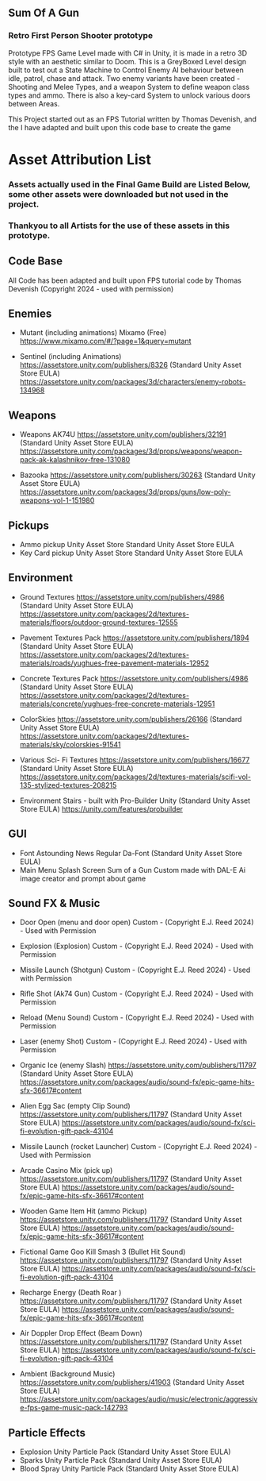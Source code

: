 <h2>Sum Of A Gun</h2>
<h3>Retro First Person Shooter prototype</h3>
<p>Prototype FPS Game Level made with C# in Unity, it is made in a retro 3D style with an aesthetic similar to Doom. 
    This is a GreyBoxed Level design built to test out a State Machine to Control Enemy AI behaviour 
    between idle, patrol, chase and attack. Two enemy variants have been created - Shooting and Melee Types, 
    and a weapon System to define weapon class types and ammo. There is also a key-card System to unlock various doors between Areas. 
</p>
<p>This Project started out as an FPS Tutorial written by Thomas Devenish, and the I have adapted and built upon this code base to create the game
</p>

# Asset Attribution List
### Assets actually used in the Final Game Build are Listed Below, some other assets were downloaded but not used in the project.
### Thankyou to all Artists for the use of these assets in this prototype.

## Code Base
All Code has been adapted and built upon FPS tutorial code by Thomas Devenish (Copyright 2024 - used with permission)

## Enemies	 	 	 
- Mutant (including animations)	Mixamo (Free)
    https://www.mixamo.com/#/?page=1&query=mutant

- Sentinel (including Animations)	https://assetstore.unity.com/publishers/8326 (Standard Unity Asset Store EULA)
    https://assetstore.unity.com/packages/3d/characters/enemy-robots-134968

## Weapons	 	 	 
- Weapons AK74U	https://assetstore.unity.com/publishers/32191 (Standard Unity Asset Store EULA)
    https://assetstore.unity.com/packages/3d/props/weapons/weapon-pack-ak-kalashnikov-free-131080

- Bazooka	https://assetstore.unity.com/publishers/30263 (Standard Unity Asset Store EULA)
    https://assetstore.unity.com/packages/3d/props/guns/low-poly-weapons-vol-1-151980
 	 	 	 
## Pickups	 	 	 
- Ammo pickup	Unity Asset Store	Standard Unity Asset Store EULA
- Key Card pickup	Unity Asset Store	Standard Unity Asset Store EULA
 	 	 	 
## Environment	 	 	 
- Ground Textures	https://assetstore.unity.com/publishers/4986 (Standard Unity Asset Store EULA)
    https://assetstore.unity.com/packages/2d/textures-materials/floors/outdoor-ground-textures-12555

- Pavement Textures Pack	https://assetstore.unity.com/publishers/1894 (Standard Unity Asset Store EULA)
    https://assetstore.unity.com/packages/2d/textures-materials/roads/yughues-free-pavement-materials-12952

- Concrete Textures Pack	https://assetstore.unity.com/publishers/4986 (Standard Unity Asset Store EULA)
    https://assetstore.unity.com/packages/2d/textures-materials/concrete/yughues-free-concrete-materials-12951

- ColorSkies	https://assetstore.unity.com/publishers/26166 (Standard Unity Asset Store EULA)
    https://assetstore.unity.com/packages/2d/textures-materials/sky/colorskies-91541

- Various Sci- Fi Textures	https://assetstore.unity.com/publishers/16677 (Standard Unity Asset Store EULA)
    https://assetstore.unity.com/packages/2d/textures-materials/scifi-vol-135-stylized-textures-208215

- Environment Stairs - built with Pro-Builder	Unity	(Standard Unity Asset Store EULA)
    https://unity.com/features/probuilder
 	 	 
## GUI	 	 	 
- Font Astounding News Regular 	Da-Font	  (Standard Unity Asset Store EULA)
- Main Menu Splash Screen Sum of a Gun	Custom made with DAL-E Ai image creator and prompt about game
 	 	 	 
## Sound FX & Music	 	 	 
- Door Open (menu and door open)	Custom - (Copyright E.J. Reed 2024) - Used with Permission
- Explosion (Explosion)	Custom - (Copyright E.J. Reed 2024) - Used with Permission
- Missile Launch (Shotgun)	Custom - (Copyright E.J. Reed 2024) - Used with Permission
- Rifle Shot (Ak74 Gun)	Custom - (Copyright E.J. Reed 2024) - Used with Permission
- Reload (Menu Sound)	Custom - (Copyright E.J. Reed 2024) - Used with Permission
- Laser (enemy Shot)	Custom - (Copyright E.J. Reed 2024) - Used with Permission

- Organic Ice (enemy Slash)	https://assetstore.unity.com/publishers/11797  (Standard Unity Asset Store EULA)
    https://assetstore.unity.com/packages/audio/sound-fx/epic-game-hits-sfx-36617#content

- Alien Egg Sac (empty Clip Sound)	https://assetstore.unity.com/publishers/11797  (Standard Unity Asset Store EULA)
    https://assetstore.unity.com/packages/audio/sound-fx/sci-fi-evolution-gift-pack-43104

- Missile Launch (rocket Launcher)	Custom - (Copyright E.J. Reed 2024) - Used with Permission 
- Arcade Casino Mix (pick up)	https://assetstore.unity.com/publishers/11797  (Standard Unity Asset Store EULA)
    https://assetstore.unity.com/packages/audio/sound-fx/epic-game-hits-sfx-36617#content

- Wooden Game Item Hit (ammo Pickup)	https://assetstore.unity.com/publishers/11797  (Standard Unity Asset Store EULA)
 	https://assetstore.unity.com/packages/audio/sound-fx/epic-game-hits-sfx-36617#content

- Fictional Game Goo Kill Smash 3 (Bullet Hit Sound)	https://assetstore.unity.com/publishers/11797  (Standard Unity Asset Store EULA)
 	https://assetstore.unity.com/packages/audio/sound-fx/sci-fi-evolution-gift-pack-43104

- Recharge Energy (Death Roar )	https://assetstore.unity.com/publishers/11797  (Standard Unity Asset Store EULA)
 	https://assetstore.unity.com/packages/audio/sound-fx/epic-game-hits-sfx-36617#content

- Air Doppler Drop Effect (Beam Down)	https://assetstore.unity.com/publishers/11797  (Standard Unity Asset Store EULA) 
 	https://assetstore.unity.com/packages/audio/sound-fx/sci-fi-evolution-gift-pack-43104

- Ambient (Background Music)	https://assetstore.unity.com/publishers/41903  (Standard Unity Asset Store EULA)
    https://assetstore.unity.com/packages/audio/music/electronic/aggressive-fps-game-music-pack-142793
 	 
## Particle Effects	 	 	 
- Explosion	Unity Particle Pack  (Standard Unity Asset Store EULA)
- Sparks	Unity Particle Pack  (Standard Unity Asset Store EULA)
- Blood Spray	Unity Particle Pack  (Standard Unity Asset Store EULA)


 
